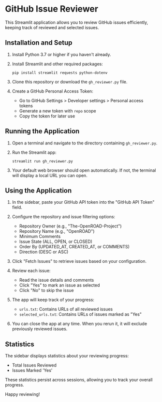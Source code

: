 
# GitHub Issue Reviewer

This Streamlit application allows you to review GitHub issues efficiently, keeping track of reviewed and selected issues.

## Installation and Setup

1. Install Python 3.7 or higher if you haven't already.

2. Install Streamlit and other required packages:
   ```
   pip install streamlit requests python-dotenv
   ```

3. Clone this repository or download the `gh_reviewer.py` file.

4. Create a GitHub Personal Access Token:
   - Go to GitHub Settings > Developer settings > Personal access tokens
   - Generate a new token with `repo` scope
   - Copy the token for later use

## Running the Application

1. Open a terminal and navigate to the directory containing `gh_reviewer.py`.

2. Run the Streamlit app:
   ```
   streamlit run gh_reviewer.py
   ```

3. Your default web browser should open automatically. If not, the terminal will display a local URL you can open.

## Using the Application

1. In the sidebar, paste your GitHub API token into the "GitHub API Token" field.

2. Configure the repository and issue filtering options:
   - Repository Owner (e.g., "The-OpenROAD-Project")
   - Repository Name (e.g., "OpenROAD")
   - Minimum Comments
   - Issue State (ALL, OPEN, or CLOSED)
   - Order By (UPDATED_AT, CREATED_AT, or COMMENTS)
   - Direction (DESC or ASC)

3. Click "Fetch Issues" to retrieve issues based on your configuration.

4. Review each issue:
   - Read the issue details and comments
   - Click "Yes" to mark an issue as selected
   - Click "No" to skip the issue

5. The app will keep track of your progress:
   - `urls.txt`: Contains URLs of all reviewed issues
   - `selected_urls.txt`: Contains URLs of issues marked as "Yes"

6. You can close the app at any time. When you rerun it, it will exclude previously reviewed issues.

## Statistics

The sidebar displays statistics about your reviewing progress:
- Total Issues Reviewed
- Issues Marked 'Yes'

These statistics persist across sessions, allowing you to track your overall progress.

Happy reviewing!
